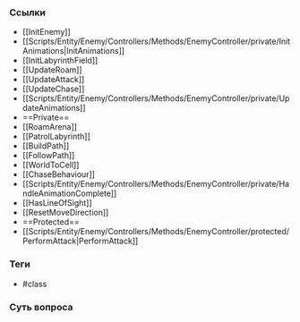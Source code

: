 ### Ссылки
- [[InitEnemy]]
- [[Scripts/Entity/Enemy/Controllers/Methods/EnemyController/private/InitAnimations|InitAnimations]]
- [[InitLabyrinthField]]
- [[UpdateRoam]]
- [[UpdateAttack]]
- [[UpdateChase]]
- [[Scripts/Entity/Enemy/Controllers/Methods/EnemyController/private/UpdateAnimations]]
- ==Private==
- [[RoamArena]]
- [[PatrolLabyrinth]]
- [[BuildPath]]
- [[FollowPath]]
- [[WorldToCell]]
- [[ChaseBehaviour]]
- [[Scripts/Entity/Enemy/Controllers/Methods/EnemyController/private/HandleAnimationComplete]]
- [[HasLineOfSight]]
- [[ResetMoveDirection]]
- ==Protected==
- [[Scripts/Entity/Enemy/Controllers/Methods/EnemyController/protected/PerformAttack|PerformAttack]]
### Теги
- #class 
### Суть вопроса
